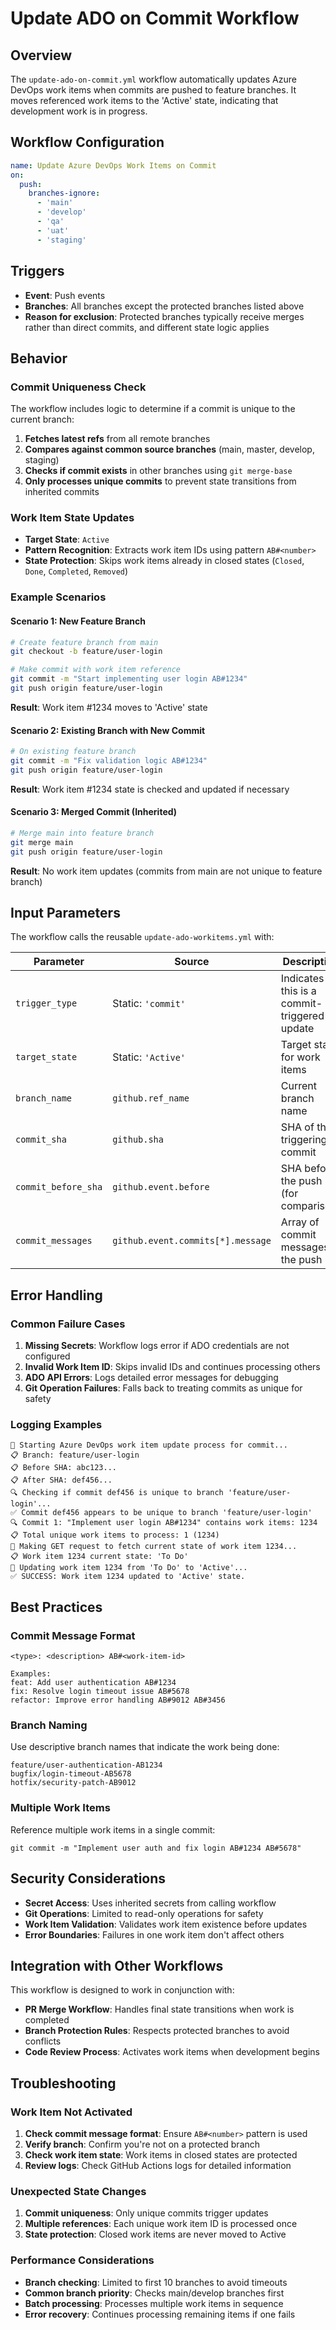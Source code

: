 # Update ADO on Commit Workflow

## Overview

The `update-ado-on-commit.yml` workflow automatically updates Azure DevOps work items when commits are pushed to feature branches. It moves referenced work items to the 'Active' state, indicating that development work is in progress.

## Workflow Configuration

```yaml
name: Update Azure DevOps Work Items on Commit
on:
  push:
    branches-ignore:
      - 'main'
      - 'develop'
      - 'qa'
      - 'uat'
      - 'staging'
```

## Triggers

- **Event**: Push events
- **Branches**: All branches except the protected branches listed above
- **Reason for exclusion**: Protected branches typically receive merges rather than direct commits, and different state logic applies

## Behavior

### Commit Uniqueness Check

The workflow includes logic to determine if a commit is unique to the current branch:

1. **Fetches latest refs** from all remote branches
2. **Compares against common source branches** (main, master, develop, staging)
3. **Checks if commit exists** in other branches using `git merge-base`
4. **Only processes unique commits** to prevent state transitions from inherited commits

### Work Item State Updates

- **Target State**: `Active`
- **Pattern Recognition**: Extracts work item IDs using pattern `AB#<number>`
- **State Protection**: Skips work items already in closed states (`Closed`, `Done`, `Completed`, `Removed`)

### Example Scenarios

#### Scenario 1: New Feature Branch
```bash
# Create feature branch from main
git checkout -b feature/user-login

# Make commit with work item reference
git commit -m "Start implementing user login AB#1234"
git push origin feature/user-login
```
**Result**: Work item #1234 moves to 'Active' state

#### Scenario 2: Existing Branch with New Commit
```bash
# On existing feature branch
git commit -m "Fix validation logic AB#1234"
git push origin feature/user-login
```
**Result**: Work item #1234 state is checked and updated if necessary

#### Scenario 3: Merged Commit (Inherited)
```bash
# Merge main into feature branch
git merge main
git push origin feature/user-login
```
**Result**: No work item updates (commits from main are not unique to feature branch)

## Input Parameters

The workflow calls the reusable `update-ado-workitems.yml` with:

| Parameter | Source | Description |
|-----------|--------|-------------|
| `trigger_type` | Static: `'commit'` | Indicates this is a commit-triggered update |
| `target_state` | Static: `'Active'` | Target state for work items |
| `branch_name` | `github.ref_name` | Current branch name |
| `commit_sha` | `github.sha` | SHA of the triggering commit |
| `commit_before_sha` | `github.event.before` | SHA before the push (for comparison) |
| `commit_messages` | `github.event.commits[*].message` | Array of commit messages in the push |

## Error Handling

### Common Failure Cases

1. **Missing Secrets**: Workflow logs error if ADO credentials are not configured
2. **Invalid Work Item ID**: Skips invalid IDs and continues processing others
3. **ADO API Errors**: Logs detailed error messages for debugging
4. **Git Operation Failures**: Falls back to treating commits as unique for safety

### Logging Examples

```
🚀 Starting Azure DevOps work item update process for commit...
📋 Branch: feature/user-login
📋 Before SHA: abc123...
📋 After SHA: def456...
🔍 Checking if commit def456 is unique to branch 'feature/user-login'...
✅ Commit def456 appears to be unique to branch 'feature/user-login'
🔍 Commit 1: "Implement user login AB#1234" contains work items: 1234
📋 Total unique work items to process: 1 (1234)
📡 Making GET request to fetch current state of work item 1234...
📋 Work item 1234 current state: 'To Do'
🔄 Updating work item 1234 from 'To Do' to 'Active'...
✅ SUCCESS: Work item 1234 updated to 'Active' state.
```

## Best Practices

### Commit Message Format
```
<type>: <description> AB#<work-item-id>

Examples:
feat: Add user authentication AB#1234
fix: Resolve login timeout issue AB#5678
refactor: Improve error handling AB#9012 AB#3456
```

### Branch Naming
Use descriptive branch names that indicate the work being done:
```
feature/user-authentication-AB1234
bugfix/login-timeout-AB5678
hotfix/security-patch-AB9012
```

### Multiple Work Items
Reference multiple work items in a single commit:
```
git commit -m "Implement user auth and fix login AB#1234 AB#5678"
```

## Security Considerations

- **Secret Access**: Uses inherited secrets from calling workflow
- **Git Operations**: Limited to read-only operations for safety
- **Work Item Validation**: Validates work item existence before updates
- **Error Boundaries**: Failures in one work item don't affect others

## Integration with Other Workflows

This workflow is designed to work in conjunction with:
- **PR Merge Workflow**: Handles final state transitions when work is completed
- **Branch Protection Rules**: Respects protected branches to avoid conflicts
- **Code Review Process**: Activates work items when development begins

## Troubleshooting

### Work Item Not Activated

1. **Check commit message format**: Ensure `AB#<number>` pattern is used
2. **Verify branch**: Confirm you're not on a protected branch
3. **Check work item state**: Work items in closed states are protected
4. **Review logs**: Check GitHub Actions logs for detailed information

### Unexpected State Changes

1. **Commit uniqueness**: Only unique commits trigger updates
2. **Multiple references**: Each unique work item ID is processed once
3. **State protection**: Closed work items are never moved to Active

### Performance Considerations

- **Branch checking**: Limited to first 10 branches to avoid timeouts
- **Common branch priority**: Checks main/develop branches first
- **Batch processing**: Processes multiple work items in sequence
- **Error recovery**: Continues processing remaining items if one fails